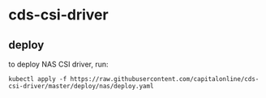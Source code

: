# cds-csi-driver

## deploy

to deploy NAS CSI driver, run:
```
kubectl apply -f https://raw.githubusercontent.com/capitalonline/cds-csi-driver/master/deploy/nas/deploy.yaml
```